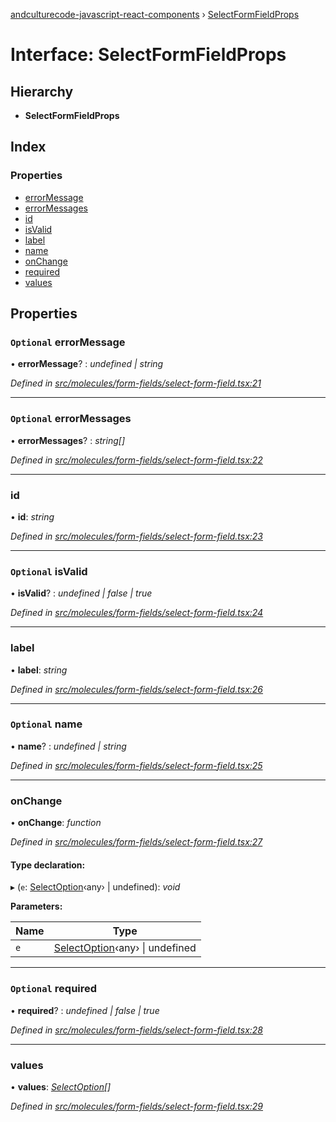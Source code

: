[andculturecode-javascript-react-components](../README.md) › [SelectFormFieldProps](selectformfieldprops.md)

# Interface: SelectFormFieldProps

## Hierarchy

* **SelectFormFieldProps**

## Index

### Properties

* [errorMessage](selectformfieldprops.md#optional-errormessage)
* [errorMessages](selectformfieldprops.md#optional-errormessages)
* [id](selectformfieldprops.md#id)
* [isValid](selectformfieldprops.md#optional-isvalid)
* [label](selectformfieldprops.md#label)
* [name](selectformfieldprops.md#optional-name)
* [onChange](selectformfieldprops.md#onchange)
* [required](selectformfieldprops.md#optional-required)
* [values](selectformfieldprops.md#values)

## Properties

### `Optional` errorMessage

• **errorMessage**? : *undefined | string*

*Defined in [src/molecules/form-fields/select-form-field.tsx:21](https://github.com/AndcultureCode/AndcultureCode.JavaScript.React.Components/blob/85bf079/src/molecules/form-fields/select-form-field.tsx#L21)*

___

### `Optional` errorMessages

• **errorMessages**? : *string[]*

*Defined in [src/molecules/form-fields/select-form-field.tsx:22](https://github.com/AndcultureCode/AndcultureCode.JavaScript.React.Components/blob/85bf079/src/molecules/form-fields/select-form-field.tsx#L22)*

___

###  id

• **id**: *string*

*Defined in [src/molecules/form-fields/select-form-field.tsx:23](https://github.com/AndcultureCode/AndcultureCode.JavaScript.React.Components/blob/85bf079/src/molecules/form-fields/select-form-field.tsx#L23)*

___

### `Optional` isValid

• **isValid**? : *undefined | false | true*

*Defined in [src/molecules/form-fields/select-form-field.tsx:24](https://github.com/AndcultureCode/AndcultureCode.JavaScript.React.Components/blob/85bf079/src/molecules/form-fields/select-form-field.tsx#L24)*

___

###  label

• **label**: *string*

*Defined in [src/molecules/form-fields/select-form-field.tsx:26](https://github.com/AndcultureCode/AndcultureCode.JavaScript.React.Components/blob/85bf079/src/molecules/form-fields/select-form-field.tsx#L26)*

___

### `Optional` name

• **name**? : *undefined | string*

*Defined in [src/molecules/form-fields/select-form-field.tsx:25](https://github.com/AndcultureCode/AndcultureCode.JavaScript.React.Components/blob/85bf079/src/molecules/form-fields/select-form-field.tsx#L25)*

___

###  onChange

• **onChange**: *function*

*Defined in [src/molecules/form-fields/select-form-field.tsx:27](https://github.com/AndcultureCode/AndcultureCode.JavaScript.React.Components/blob/85bf079/src/molecules/form-fields/select-form-field.tsx#L27)*

#### Type declaration:

▸ (`e`: [SelectOption](selectoption.md)‹any› | undefined): *void*

**Parameters:**

Name | Type |
------ | ------ |
`e` | [SelectOption](selectoption.md)‹any› &#124; undefined |

___

### `Optional` required

• **required**? : *undefined | false | true*

*Defined in [src/molecules/form-fields/select-form-field.tsx:28](https://github.com/AndcultureCode/AndcultureCode.JavaScript.React.Components/blob/85bf079/src/molecules/form-fields/select-form-field.tsx#L28)*

___

###  values

• **values**: *[SelectOption](selectoption.md)[]*

*Defined in [src/molecules/form-fields/select-form-field.tsx:29](https://github.com/AndcultureCode/AndcultureCode.JavaScript.React.Components/blob/85bf079/src/molecules/form-fields/select-form-field.tsx#L29)*
